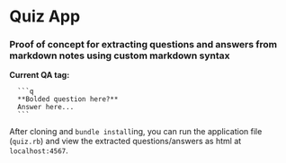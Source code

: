# Quiz App

### Proof of concept for extracting questions and answers from markdown notes using custom markdown syntax

**Current QA tag:**
~~~text
  ```q
  **Bolded question here?**
  Answer here...
  ```
~~~

After cloning and `bundle install`ing, you can run the application file (`quiz.rb`) and view the extracted questions/answers as html at `localhost:4567`.